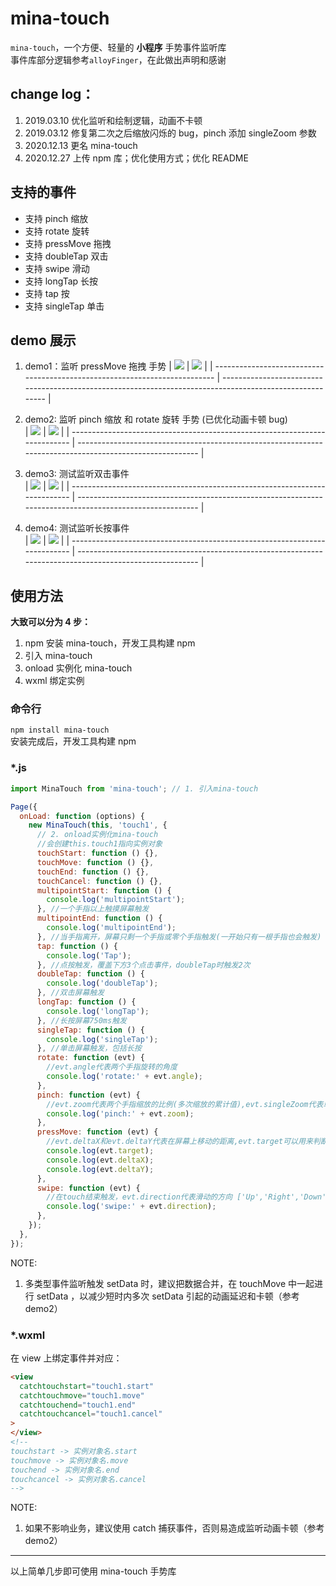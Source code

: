 # mina-touch

`mina-touch`，一个方便、轻量的 **小程序** 手势事件监听库  
事件库部分逻辑参考`alloyFinger`，在此做出声明和感谢

## change log：

1. 2019.03.10 优化监听和绘制逻辑，动画不卡顿
2. 2019.03.12 修复第二次之后缩放闪烁的 bug，pinch 添加 singleZoom 参数
3. 2020.12.13 更名 mina-touch
4. 2020.12.27 上传 npm 库；优化使用方式；优化 README

## 支持的事件

- 支持 pinch 缩放
- 支持 rotate 旋转
- 支持 pressMove 拖拽
- 支持 doubleTap 双击
- 支持 swipe 滑动
- 支持 longTap 长按
- 支持 tap 按
- 支持 singleTap 单击

## demo 展示

1. demo1：监听 pressMove 拖拽 手势
   | ![](https://636f-could-test-1258393788.tcb.qcloud.la/README/touchmove.gif) | ![](https://636f-could-test-1258393788.tcb.qcloud.la/QRCode/pages-mina-touch-demo1-index_qrcode%3D1.jpg) |
   | -------------------------------------------------------------------------- | -------------------------------------------------------------------------------------------------------- |

2. demo2: 监听 pinch 缩放 和 rotate 旋转 手势 (已优化动画卡顿 bug)  
   | ![](https://636f-could-test-1258393788.tcb.qcloud.la/README/multipleTouch.gif?sign=d0eea6eea6bfb92b4b7f0e32d6c4ffb8&t=1609054476) | ![](https://636f-could-test-1258393788.tcb.qcloud.la/QRCode/pages-mina-touch-demo2-index_qrcode%3D1.jpg) |
   | -------------------------------------------------------------------------- | -------------------------------------------------------------------------------------------------------- |

3. demo3: 测试监听双击事件  
   | ![](https://636f-could-test-1258393788.tcb.qcloud.la/README/doubleTap.gif) | ![](https://636f-could-test-1258393788.tcb.qcloud.la/QRCode/pages-mina-touch-demo3-index_qrcode%3D1.jpg) |
   | -------------------------------------------------------------------------- | -------------------------------------------------------------------------------------------------------- |

4. demo4: 测试监听长按事件  
   | ![](https://636f-could-test-1258393788.tcb.qcloud.la/README/longTap.gif) | ![](https://636f-could-test-1258393788.tcb.qcloud.la/QRCode/pages-mina-touch-demo4-index_qrcode%3D1.jpg) |
   | -------------------------------------------------------------------------- | -------------------------------------------------------------------------------------------------------- |

## 使用方法

**大致可以分为 4 步：**

1. npm 安装 mina-touch，开发工具构建 npm
2. 引入 mina-touch
3. onload 实例化 mina-touch
4. wxml 绑定实例

### 命令行

`npm install mina-touch `  
安装完成后，开发工具构建 npm

### \*.js

```javascript
import MinaTouch from 'mina-touch'; // 1. 引入mina-touch

Page({
  onLoad: function (options) {
    new MinaTouch(this, 'touch1', {
      // 2. onload实例化mina-touch
      //会创建this.touch1指向实例对象
      touchStart: function () {},
      touchMove: function () {},
      touchEnd: function () {},
      touchCancel: function () {},
      multipointStart: function () {
        console.log('multipointStart');
      }, //一个手指以上触摸屏幕触发
      multipointEnd: function () {
        console.log('multipointEnd');
      }, //当手指离开，屏幕只剩一个手指或零个手指触发(一开始只有一根手指也会触发)
      tap: function () {
        console.log('Tap');
      }, //点按触发，覆盖下方3个点击事件，doubleTap时触发2次
      doubleTap: function () {
        console.log('doubleTap');
      }, //双击屏幕触发
      longTap: function () {
        console.log('longTap');
      }, //长按屏幕750ms触发
      singleTap: function () {
        console.log('singleTap');
      }, //单击屏幕触发，包括长按
      rotate: function (evt) {
        //evt.angle代表两个手指旋转的角度
        console.log('rotate:' + evt.angle);
      },
      pinch: function (evt) {
        //evt.zoom代表两个手指缩放的比例(多次缩放的累计值),evt.singleZoom代表单次回调中两个手指缩放的比例
        console.log('pinch:' + evt.zoom);
      },
      pressMove: function (evt) {
        //evt.deltaX和evt.deltaY代表在屏幕上移动的距离,evt.target可以用来判断点击的对象
        console.log(evt.target);
        console.log(evt.deltaX);
        console.log(evt.deltaY);
      },
      swipe: function (evt) {
        //在touch结束触发，evt.direction代表滑动的方向 ['Up','Right','Down','Left']
        console.log('swipe:' + evt.direction);
      },
    });
  },
});
```

NOTE:

1. 多类型事件监听触发 setData 时，建议把数据合并，在 touchMove 中一起进行 setData ，以减少短时内多次 setData 引起的动画延迟和卡顿（参考 demo2）

### \*.wxml

在 view 上绑定事件并对应：

```html
<view
  catchtouchstart="touch1.start"
  catchtouchmove="touch1.move"
  catchtouchend="touch1.end"
  catchtouchcancel="touch1.cancel"
>
</view>
<!-- 
touchstart -> 实例对象名.start
touchmove -> 实例对象名.move
touchend -> 实例对象名.end
touchcancel -> 实例对象名.cancel 
-->
```

NOTE:

1. 如果不影响业务，建议使用 catch 捕获事件，否则易造成监听动画卡顿（参考 demo2）

---

以上简单几步即可使用 mina-touch 手势库

